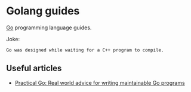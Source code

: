 # Golang guides

[Go](https://go.dev/) programming language guides.

Joke:
```
Go was designed while waiting for a C++ program to compile.
```

## Useful articles

- [Practical Go: Real world advice for writing maintainable Go programs](https://dave.cheney.net/practical-go/presentations/qcon-china.html)
